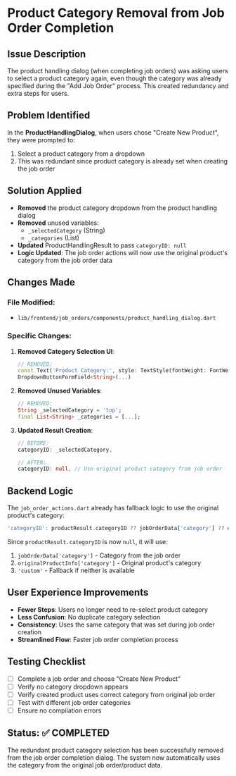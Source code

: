 # Product Category Removal from Job Order Completion

## Issue Description
The product handling dialog (when completing job orders) was asking users to select a product category again, even though the category was already specified during the "Add Job Order" process. This created redundancy and extra steps for users.

## Problem Identified
In the **ProductHandlingDialog**, when users chose "Create New Product", they were prompted to:
1. Select a product category from a dropdown
2. This was redundant since product category is already set when creating the job order

## Solution Applied
- **Removed** the product category dropdown from the product handling dialog
- **Removed** unused variables:
  - `_selectedCategory` (String)
  - `_categories` (List<String>)
- **Updated** ProductHandlingResult to pass `categoryID: null`
- **Logic Updated**: The job order actions will now use the original product's category from the job order data

## Changes Made

### File Modified:
- `lib/frontend/job_orders/components/product_handling_dialog.dart`

### Specific Changes:
1. **Removed Category Selection UI**:
   ```dart
   // REMOVED:
   const Text('Product Category:', style: TextStyle(fontWeight: FontWeight.w600, fontSize: 14)),
   DropdownButtonFormField<String>(...)
   ```

2. **Removed Unused Variables**:
   ```dart
   // REMOVED:
   String _selectedCategory = 'top';
   final List<String> _categories = [...];
   ```

3. **Updated Result Creation**:
   ```dart
   // BEFORE:
   categoryID: _selectedCategory,
   
   // AFTER:
   categoryID: null, // Use original product category from job order
   ```

## Backend Logic
The `job_order_actions.dart` already has fallback logic to use the original product's category:
```dart
'categoryID': productResult.categoryID ?? jobOrderData['category'] ?? originalProductInfo['category'] ?? 'custom'
```

Since `productResult.categoryID` is now `null`, it will use:
1. `jobOrderData['category']` - Category from the job order
2. `originalProductInfo['category']` - Original product's category
3. `'custom'` - Fallback if neither is available

## User Experience Improvements
- **Fewer Steps**: Users no longer need to re-select product category
- **Less Confusion**: No duplicate category selection
- **Consistency**: Uses the same category that was set during job order creation
- **Streamlined Flow**: Faster job order completion process

## Testing Checklist
- [ ] Complete a job order and choose "Create New Product"
- [ ] Verify no category dropdown appears
- [ ] Verify created product uses correct category from original job order
- [ ] Test with different job order categories
- [ ] Ensure no compilation errors

## Status: ✅ COMPLETED

The redundant product category selection has been successfully removed from the job order completion dialog. The system now automatically uses the category from the original job order/product data.
